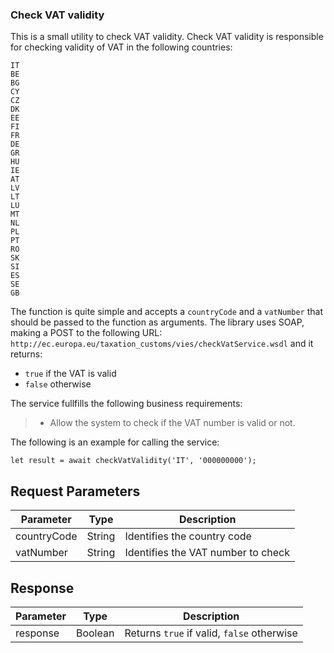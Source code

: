 ### Check VAT validity
This is a small utility to check VAT validity.
Check VAT validity is responsible for checking validity of VAT in the following countries:
```
IT
BE 
BG
CY
CZ 
DK 
EE 
FI 
FR 
DE 
GR 
HU 
IE 
AT
LV 
LT 
LU 
MT 
NL 
PL 
PT 
RO 
SK 
SI 
ES 
SE 
GB
```

The function is quite simple and accepts a ```countryCode``` and a ```vatNumber``` that should be passed to the function as arguments.
The library uses SOAP, making a POST to the following URL: ```http://ec.europa.eu/taxation_customs/vies/checkVatService.wsdl``` and it returns:

  * ```true``` if the VAT is valid
  * ```false``` otherwise

The service fullfills the following business requirements:

> * Allow the system to check if the VAT number is valid or not.

The following is an example for calling the service:
```
let result = await checkVatValidity('IT', '000000000');
```

## Request Parameters
| Parameter | Type | Description |
|-------|------|-------------|
| countryCode | String | Identifies the country code ||
| vatNumber | String | Identifies the VAT number to check ||

## Response
| Parameter | Type | Description |
|-------|------|-------------|
| response | Boolean | Returns ```true``` if valid, ```false``` otherwise ||